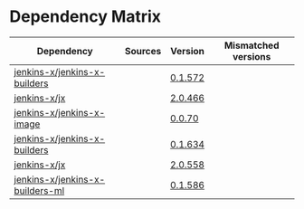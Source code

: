# Dependency Matrix

Dependency | Sources | Version | Mismatched versions
---------- | ------- | ------- | -------------------
[jenkins-x/jenkins-x-builders](https://github.com/jenkins-x/jenkins-x-builders) |  | [0.1.572]() | 
[jenkins-x/jx](https://github.com/jenkins-x/jx) |  | [2.0.466]() | 
[jenkins-x/jenkins-x-image](https://github.com/jenkins-x/jenkins-x-image) |  | [0.0.70](https://github.com/jenkins-x/jenkins-x-image/releases/tag/0.0.70) | 
[jenkins-x/jenkins-x-builders](https://github.com/jenkins-x/jenkins-x-builders) |  | [0.1.634]() | 
[jenkins-x/jx](https://github.com/jenkins-x/jx) |  | [2.0.558](https://github.com/jenkins-x/jx/releases/tag/v2.0.558) | 
[jenkins-x/jenkins-x-builders-ml](https://github.com/jenkins-x/jenkins-x-builders-ml) |  | [0.1.586]() | 
